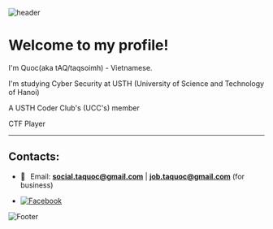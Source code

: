 ![header](https://capsule-render.vercel.app/api?type=waving&color=gradient&height=200&section=header&fontSize=50)

# Welcome to my profile!
I'm Quoc(aka tAQ/taqsoimh) - Vietnamese.

I'm studying Cyber Security at USTH (University of Science and Technology of Hanoi)

A USTH Coder Club's (UCC's) member

CTF Player
***

## Contacts:
* 📧⠀Email: <a href="social.taquoc@gmail.com">**social.taquoc@gmail.com**</a> | <a href="job.taquoc@gmail.com">**job.taquoc@gmail.com**</a>  (for business) <br>

* [![Facebook](https://img.shields.io/badge/Facebook-1877F2?style=for-the-badge&logo=facebook&logoColor=white)](https://facebook.com/taq.soimh)




![Footer](https://capsule-render.vercel.app/api?type=waving&color=gradient&height=100&section=footer)
